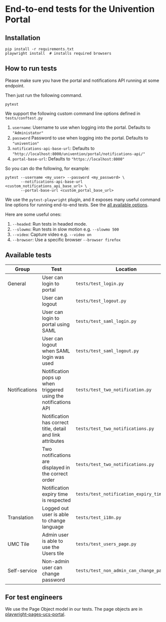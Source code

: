 # End-to-end tests for the Univention Portal

## Installation

```
pip install -r requirements.txt
playwright install  # installs required browsers
```

## How to run tests

Please make sure you have the portal and notifications API running at some
endpoint.

Then just run the following command.

```
pytest
```

We support the following custom command line options defined in `tests/conftest.py`

1. `username`: Username to use when logging into the portal. Defaults to `"Administator"`
2. `password` Password to use when logging into the portal. Defaults to `"univention"`
3. `notifications-api-base-url`: Defaults to `"http://localhost:8000/univention/portal/notifications-api/"`
4. `portal-base-url`: Defaults to `"https://localhost:8000"`

So you can do the following, for example:

```
pytest --username <my_user> --password <my_password> \
       --notifications-api-base-url <custom_notifications_api_base_url> \
       --portal-base-url <custom_portal_base_url>
```

We use the `pytest-playwright` plugin, and it exposes many useful command
line options for running end-to-end tests. See the
[all available options](https://playwright.dev/python/docs/test-runners).

Here are some useful ones:

1. `--headed`: Run tests in headed mode.
2. `--slowmo`: Run tests in slow motion e.g. `--slowmo 500`
3. `--video`: Capture video e.g. `--video on`
4. `--browser`: Use a specific browser `--browser firefox`

## Available tests

| Group         | Test                                                            | Location                                   |
|---------------|-----------------------------------------------------------------|--------------------------------------------|
| General       | User can login to portal                                        | `tests/test_login.py`                      |
|               | User can logout                                                 | `tests/test_logout.py`                     |
|               | User can login to portal using SAML                             | `tests/test_saml_login.py`                 |
|               | User can logout when SAML login was used                        | `tests/test_saml_logout.py`                |
| Notifications | Notification pops up when triggered using the notifications API | `tests/test_two_notification.py`           |
|               | Notification has correct title, detail and link attributes      | `tests/test_two_notifications.py`          |
|               | Two notifications are displayed in the correct order            | `tests/test_two_notifications.py`          |
|               | Notification expiry time is respected                           | `tests/test_notification_expiry_time.py`   |
| Translation   | Logged out user is able to change language                      | `tests/test_i18n.py`                       |
| UMC Tile      | Admin user is able to use the Users tile                        | `tests/test_users_page.py`                 |
| Self-service  | Non-admin user can change password                              | `tests/test_non_admin_can_change_password` |

## For test engineers

We use the Page Object model in our tests. The page objects are in
[playwright-pages-ucs-portal](https://gitlab.souvap-univention.de/souvap/tests/playwright-pages-ucs-portal/).
